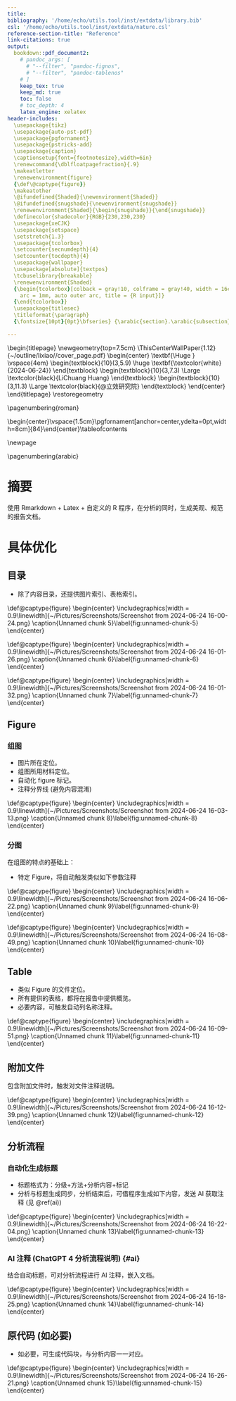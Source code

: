 ```yaml
---
title: 
bibliography: '/home/echo/utils.tool/inst/extdata/library.bib'
csl: '/home/echo/utils.tool/inst/extdata/nature.csl'
reference-section-title: "Reference"
link-citations: true
output:
  bookdown::pdf_document2:
    # pandoc_args: [
      # "--filter", "pandoc-fignos",
      # "--filter", "pandoc-tablenos"
    # ]
    keep_tex: true
    keep_md: true
    toc: false
    # toc_depth: 4
    latex_engine: xelatex
header-includes:
  \usepackage{tikz}
  \usepackage{auto-pst-pdf}
  \usepackage{pgfornament}
  \usepackage{pstricks-add}
  \usepackage{caption}
  \captionsetup{font={footnotesize},width=6in}
  \renewcommand{\dblfloatpagefraction}{.9}
  \makeatletter
  \renewenvironment{figure}
  {\def\@captype{figure}}
  \makeatother
  \@ifundefined{Shaded}{\newenvironment{Shaded}}
  \@ifundefined{snugshade}{\newenvironment{snugshade}}
  \renewenvironment{Shaded}{\begin{snugshade}}{\end{snugshade}}
  \definecolor{shadecolor}{RGB}{230,230,230}
  \usepackage{xeCJK}
  \usepackage{setspace}
  \setstretch{1.3} 
  \usepackage{tcolorbox}
  \setcounter{secnumdepth}{4}
  \setcounter{tocdepth}{4}
  \usepackage{wallpaper}
  \usepackage[absolute]{textpos}
  \tcbuselibrary{breakable}
  \renewenvironment{Shaded}
  {\begin{tcolorbox}[colback = gray!10, colframe = gray!40, width = 16cm,
    arc = 1mm, auto outer arc, title = {R input}]}
  {\end{tcolorbox}}
  \usepackage{titlesec}
  \titleformat{\paragraph}
  {\fontsize{10pt}{0pt}\bfseries} {\arabic{section}.\arabic{subsection}.\arabic{subsubsection}.\arabic{paragraph}} {1em} {} []

---
```







\begin{titlepage} \newgeometry{top=7.5cm}
\ThisCenterWallPaper{1.12}{~/outline/lixiao//cover_page.pdf}
\begin{center} \textbf{\Huge } \vspace{4em}
\begin{textblock}{10}(3,5.9) \huge
\textbf{\textcolor{white}{2024-06-24}}
\end{textblock} \begin{textblock}{10}(3,7.3)
\Large \textcolor{black}{LiChuang Huang}
\end{textblock} \begin{textblock}{10}(3,11.3)
\Large \textcolor{black}{@立效研究院}
\end{textblock} \end{center} \end{titlepage}
\restoregeometry

\pagenumbering{roman}



\begin{center}\vspace{1.5cm}\pgfornament[anchor=center,ydelta=0pt,width=8cm]{84}\end{center}\tableofcontents

\newpage

\pagenumbering{arabic}


# 摘要

使用 Rmarkdown + Latex + 自定义的 R 程序，在分析的同时，生成美观、规范的报告文档。

# 具体优化

## 目录

- 除了内容目录，还提供图片索引、表格索引。


\def\@captype{figure}
\begin{center}
\includegraphics[width = 0.9\linewidth]{~/Pictures/Screenshots/Screenshot from 2024-06-24 16-00-24.png}
\caption{Unnamed chunk 5}\label{fig:unnamed-chunk-5}
\end{center}


\def\@captype{figure}
\begin{center}
\includegraphics[width = 0.9\linewidth]{~/Pictures/Screenshots/Screenshot from 2024-06-24 16-01-26.png}
\caption{Unnamed chunk 6}\label{fig:unnamed-chunk-6}
\end{center}


\def\@captype{figure}
\begin{center}
\includegraphics[width = 0.9\linewidth]{~/Pictures/Screenshots/Screenshot from 2024-06-24 16-01-32.png}
\caption{Unnamed chunk 7}\label{fig:unnamed-chunk-7}
\end{center}

## Figure

### 组图

- 图片所在定位。
- 组图所用材料定位。
- 自动化 figure 标记。
- 注释分界线 (避免内容混淆) 


\def\@captype{figure}
\begin{center}
\includegraphics[width = 0.9\linewidth]{~/Pictures/Screenshots/Screenshot from 2024-06-24 16-03-13.png}
\caption{Unnamed chunk 8}\label{fig:unnamed-chunk-8}
\end{center}

### 分图

在组图的特点的基础上：

- 特定 Figure，将自动触发类似如下参数注释


\def\@captype{figure}
\begin{center}
\includegraphics[width = 0.9\linewidth]{~/Pictures/Screenshots/Screenshot from 2024-06-24 16-06-22.png}
\caption{Unnamed chunk 9}\label{fig:unnamed-chunk-9}
\end{center}


\def\@captype{figure}
\begin{center}
\includegraphics[width = 0.9\linewidth]{~/Pictures/Screenshots/Screenshot from 2024-06-24 16-08-49.png}
\caption{Unnamed chunk 10}\label{fig:unnamed-chunk-10}
\end{center}

## Table

- 类似 Figure 的文件定位。
- 所有提供的表格，都将在报告中提供概览。
- 必要内容，可触发自动列名称注释。


\def\@captype{figure}
\begin{center}
\includegraphics[width = 0.9\linewidth]{~/Pictures/Screenshots/Screenshot from 2024-06-24 16-09-51.png}
\caption{Unnamed chunk 11}\label{fig:unnamed-chunk-11}
\end{center}

## 附加文件

包含附加文件时，触发对文件注释说明。


\def\@captype{figure}
\begin{center}
\includegraphics[width = 0.9\linewidth]{~/Pictures/Screenshots/Screenshot from 2024-06-24 16-12-39.png}
\caption{Unnamed chunk 12}\label{fig:unnamed-chunk-12}
\end{center}

## 分析流程

### 自动化生成标题

- 标题格式为：分级+方法+分析内容+标记
- 分析与标题生成同步，分析结束后，可借程序生成如下内容，发送 AI 获取注释 (见 \@ref(ai)) 


\def\@captype{figure}
\begin{center}
\includegraphics[width = 0.9\linewidth]{~/Pictures/Screenshots/Screenshot from 2024-06-24 16-22-04.png}
\caption{Unnamed chunk 13}\label{fig:unnamed-chunk-13}
\end{center}

### AI 注释 (ChatGPT 4 分析流程说明) {#ai}

结合自动标题，可对分析流程进行 AI 注释，嵌入文档。


\def\@captype{figure}
\begin{center}
\includegraphics[width = 0.9\linewidth]{~/Pictures/Screenshots/Screenshot from 2024-06-24 16-18-25.png}
\caption{Unnamed chunk 14}\label{fig:unnamed-chunk-14}
\end{center}

## 原代码 (如必要) 

- 如必要，可生成代码块，与分析内容一一对应。


\def\@captype{figure}
\begin{center}
\includegraphics[width = 0.9\linewidth]{~/Pictures/Screenshots/Screenshot from 2024-06-24 16-26-21.png}
\caption{Unnamed chunk 15}\label{fig:unnamed-chunk-15}
\end{center}

